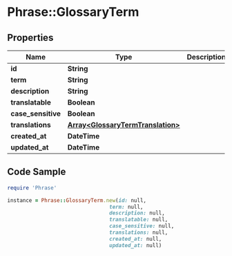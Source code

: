 # Phrase::GlossaryTerm

## Properties

Name | Type | Description | Notes
------------ | ------------- | ------------- | -------------
**id** | **String** |  | [optional] 
**term** | **String** |  | [optional] 
**description** | **String** |  | [optional] 
**translatable** | **Boolean** |  | [optional] 
**case_sensitive** | **Boolean** |  | [optional] 
**translations** | [**Array&lt;GlossaryTermTranslation&gt;**](GlossaryTermTranslation.md) |  | [optional] 
**created_at** | **DateTime** |  | [optional] 
**updated_at** | **DateTime** |  | [optional] 

## Code Sample

```ruby
require 'Phrase'

instance = Phrase::GlossaryTerm.new(id: null,
                                 term: null,
                                 description: null,
                                 translatable: null,
                                 case_sensitive: null,
                                 translations: null,
                                 created_at: null,
                                 updated_at: null)
```


